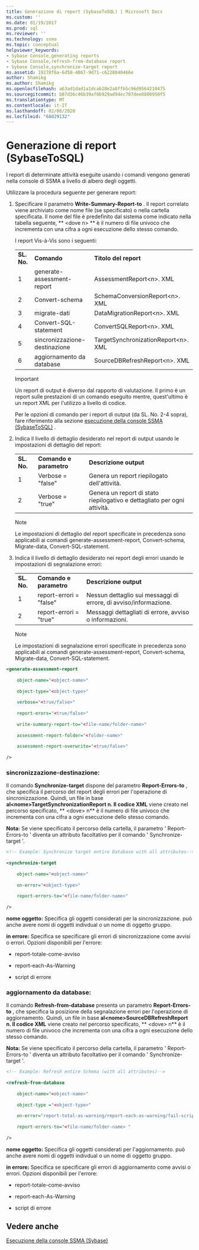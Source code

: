 ```yaml
---
title: Generazione di report (SybaseToSQL) | Microsoft Docs
ms.custom: ''
ms.date: 01/19/2017
ms.prod: sql
ms.reviewer: ''
ms.technology: ssma
ms.topic: conceptual
helpviewer_keywords:
- Sybase Console,generating reports
- Sybase Console,refresh-from-database report
- Sybase Console,synchronize-target report
ms.assetid: 19278f6a-6d58-4867-9d71-c6228040466e
author: Shamikg
ms.author: Shamikg
ms.openlocfilehash: a63ad1dad1a1dcab28e2a8ffb5c96d9564210475
ms.sourcegitcommit: b87d36c46b39af8b929ad94ec707dee8800950f5
ms.translationtype: MT
ms.contentlocale: it-IT
ms.lasthandoff: 02/08/2020
ms.locfileid: "68029132"
---
```

# <a name="generating-reports-sybasetosql"></a>Generazione di report (SybaseToSQL)
I report di determinate attività eseguite usando i comandi vengono generati nella console di SSMA a livello di albero degli oggetti.  
  
Utilizzare la procedura seguente per generare report:  
  
1.  Specificare il parametro **Write-Summary-Report-to** . Il report correlato viene archiviato come nome file (se specificato) o nella cartella specificata. Il nome del file è predefinito dal sistema come indicato nella tabella seguente, ** &lt;dove n&gt; ** è il numero di file univoco che incrementa con una cifra a ogni esecuzione dello stesso comando.  
  
    I report Vis-à-Vis sono i seguenti:  
  
    ||||  
    |-|-|-|  
    |**SL. No.**|**Comando**|**Titolo del report**|  
    |1|generate-assessment-report|AssessmentReport&lt;n&gt;. XML|  
    |2|Convert-schema|SchemaConversionReport&lt;n&gt;. XML|  
    |3|migrate-dati|DataMigrationReport&lt;n&gt;. XML|  
    |4|Convert-SQL-statement|ConvertSQLReport&lt;n&gt;. XML|  
    |5|sincronizzazione-destinazione|TargetSynchronizationReport&lt;n&gt;. XML|  
    |6|aggiornamento da database|SourceDBRefreshReport&lt;n&gt;. XML|  
  
    > [!IMPORTANT]  
    > Un report di output è diverso dal rapporto di valutazione. Il primo è un report sulle prestazioni di un comando eseguito mentre, quest'ultimo è un report XML per l'utilizzo a livello di codice.  
  
    Per le opzioni di comando per i report di output (da SL. No. 2-4 sopra), fare riferimento alla sezione [esecuzione della console SSMA &#40;SybaseToSQL&#41;](../../ssma/sybase/executing-the-ssma-console-sybasetosql.md) .  
  
2.  Indica il livello di dettaglio desiderato nel report di output usando le impostazioni di dettaglio del report:  
  
    ||||  
    |-|-|-|  
    |**SL. No.**|**Comando e parametro**|**Descrizione output**|  
    |1|Verbose = "false"|Genera un report riepilogato dell'attività.|  
    |2|Verbose = "true"|Genera un report di stato riepilogativo e dettagliato per ogni attività.|  
  
    > [!NOTE]  
    > Le impostazioni di dettaglio del report specificate in precedenza sono applicabili ai comandi generate-assessment-report, Convert-schema, Migrate-data, Convert-SQL-statement.  
  
3.  Indica il livello di dettaglio desiderato nei report degli errori usando le impostazioni di segnalazione errori:  
  
    ||||  
    |-|-|-|  
    |**SL. No.**|**Comando e parametro**|**Descrizione output**|  
    |1|report-errori = "false"|Nessun dettaglio sui messaggi di errore, di avviso/informazione.|  
    |2|report-errori = "true"|Messaggi dettagliati di errore, avviso o informazioni.|  
  
    > [!NOTE]  
    > Le impostazioni di segnalazione errori specificate in precedenza sono applicabili ai comandi generate-assessment-report, Convert-schema, Migrate-data, Convert-SQL-statement.  
  
```xml  
<generate-assessment-report  
  
    object-name="<object-name>"  
  
    object-type="<object-type>"  
  
    verbose="<true/false>"  
  
    report-erors="<true/false>"  
  
    write-summary-report-to="<file-name/folder-name>"  
  
    assessment-report-folder="<folder-name>"  
  
    assessment-report-overwrite="<true/false>"  
  
/>  
```  
  
### <a name="synchronize-target"></a>sincronizzazione-destinazione:  
Il comando **Synchronize-target** dispone del parametro **Report-Errors-to** , che specifica il percorso del report degli errori per l'operazione di sincronizzazione. Quindi, un file in base **al&lt;nome&gt;TargetSynchronizationReport n. Il codice XML** viene creato nel percorso specificato, ** &lt;dove&gt; n** è il numero di file univoco che incrementa con una cifra a ogni esecuzione dello stesso comando.  
  
**Nota:** Se viene specificato il percorso della cartella, il parametro ' Report-Errors-to ' diventa un attributo facoltativo per il comando ' Synchronize-target '.  
  
```xml  
<!-- Example: Synchronize target entire Database with all attributes-->  
  
<synchronize-target  
  
    object-name="<object-name>"  
  
    on-error="<object-type>"  
  
    report-errors-to="<file-name/folder-name>"  
  
/>  
```  
**nome oggetto:** Specifica gli oggetti considerati per la sincronizzazione. può anche avere nomi di oggetti indivdual o un nome di oggetto gruppo.  
  
**in errore:** Specifica se specificare gli errori di sincronizzazione come avvisi o errori. Opzioni disponibili per l'errore:  
  
-   report-totale-come-avviso  
  
-   report-each-As-Warning  
  
-   script di errore  
  
### <a name="refresh-from-database"></a>aggiornamento da database:  
Il comando **Refresh-from-database** presenta un parametro **Report-Errors-to** , che specifica la posizione della segnalazione errori per l'operazione di aggiornamento. Quindi, un file in base **al&lt;nome&gt;SourceDBRefreshReport n. Il codice XML** viene creato nel percorso specificato, ** &lt;dove&gt; n** è il numero di file univoco che incrementa con una cifra a ogni esecuzione dello stesso comando.  
  
**Nota:** Se viene specificato il percorso della cartella, il parametro ' Report-Errors-to ' diventa un attributo facoltativo per il comando ' Synchronize-target '.  
  
```xml  
<!-- Example: Refresh entire Schema (with all attributes)-->  
  
<refresh-from-database  
  
    object-name="<object-name>"  
  
    object-type ="<object-type>"  
  
    on-error="report-total-as-warning/report-each-as-warning/fail-script"  
  
    report-errors-to="<file-name/folder-name> "  
  
/>  
```  
**nome oggetto:** Specifica gli oggetti considerati per l'aggiornamento. può anche avere nomi di oggetti indivdual o un nome di oggetto gruppo.  
  
**in errore:** Specifica se specificare gli errori di aggiornamento come avvisi o errori. Opzioni disponibili per l'errore:  
  
-   report-totale-come-avviso  
  
-   report-each-As-Warning  
  
-   script di errore  
  
## <a name="see-also"></a>Vedere anche  
[Esecuzione della console SSMA (Sybase)](https://msdn.microsoft.com/ea8950b7-fabc-4aa4-89f8-9573a2617d70)  
  
